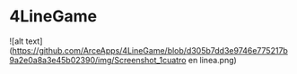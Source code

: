 # 4LineGame

![alt text](https://github.com/ArceApps/4LineGame/blob/d305b7dd3e9746e775217b9a2e0a8a3e45b02390/img/Screenshot_1cuatro en linea.png)